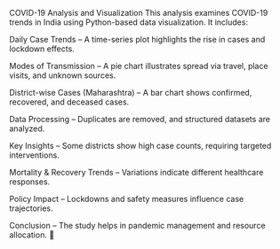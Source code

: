 COVID-19 Analysis and Visualization
This analysis examines COVID-19 trends in India using Python-based data visualization. It includes:

Daily Case Trends – A time-series plot highlights the rise in cases and lockdown effects.

Modes of Transmission – A pie chart illustrates spread via travel, place visits, and unknown sources.

District-wise Cases (Maharashtra) – A bar chart shows confirmed, recovered, and deceased cases.

Data Processing – Duplicates are removed, and structured datasets are analyzed.

Key Insights – Some districts show high case counts, requiring targeted interventions.

Mortality & Recovery Trends – Variations indicate different healthcare responses.

Policy Impact – Lockdowns and safety measures influence case trajectories.

Conclusion – The study helps in pandemic management and resource allocation. 🚀
